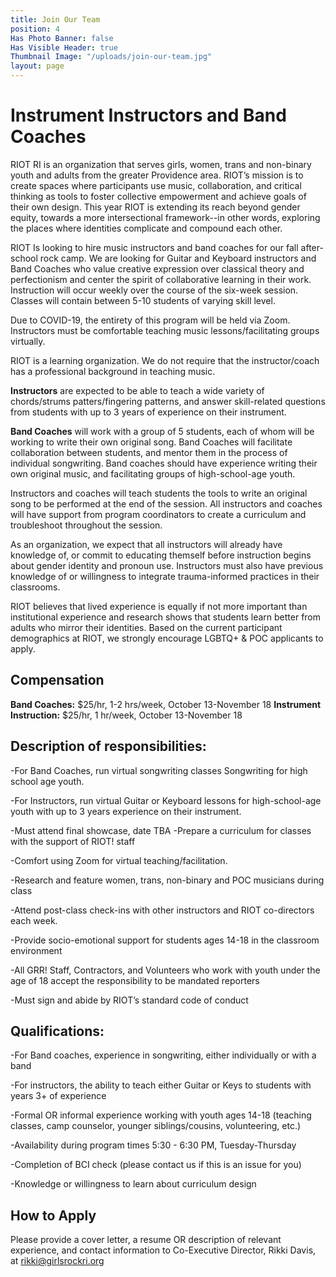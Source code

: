 ```yaml
---
title: Join Our Team
position: 4
Has Photo Banner: false
Has Visible Header: true
Thumbnail Image: "/uploads/join-our-team.jpg"
layout: page
---
```


# Instrument Instructors and Band Coaches

RIOT RI is an organization that serves girls, women, trans and non-binary youth and adults from the greater Providence area. RIOT’s mission is to create spaces where participants use music, collaboration, and critical thinking as tools to foster collective empowerment and achieve goals of their own design. This year RIOT is extending its reach beyond gender equity, towards a more intersectional framework--in other words, exploring the places where identities complicate and compound each other. 
 
RIOT Is looking to hire music instructors and band coaches for our fall after-school rock camp. We are looking for Guitar and Keyboard instructors and Band Coaches who value creative expression over classical theory and perfectionism and center the spirit of collaborative learning in their work. Instruction will occur weekly over the course of the six-week session.  Classes will contain between 5-10 students of varying skill level.  
 
Due to COVID-19, the entirety of this program will be held via Zoom. Instructors must be comfortable teaching music lessons/facilitating groups virtually.
 
RIOT is a learning organization. We do not require that the instructor/coach has a professional background in teaching music.
 
**Instructors** are expected to be able to teach a wide variety of chords/strums patters/fingering patterns, and answer skill-related questions from students with up to 3 years of experience on their instrument. 
 
**Band Coaches** will work with a group of 5 students, each of whom will be working to write their own original song. Band Coaches will facilitate collaboration between students, and mentor them in the process of individual songwriting. Band coaches should have experience writing their own original music, and facilitating groups of high-school-age youth.
 
Instructors and coaches will teach students the tools to write an original song to be performed at the end of the session. All instructors and coaches will have support from program coordinators to create a curriculum and troubleshoot throughout the session. 
 
As an organization, we expect that all instructors will already have knowledge of, or commit to educating themself before instruction begins about gender identity and pronoun use. Instructors must also have previous knowledge of or willingness to integrate trauma-informed practices in their classrooms. 
 
RIOT believes that lived experience is equally if not more important than institutional experience and research shows that students learn better from adults who mirror their identities.  Based on the current participant demographics at RIOT, we strongly encourage LGBTQ+ & POC applicants to apply.

## Compensation
 
**Band Coaches:** $25/hr, 1-2 hrs/week, October 13-November 18
**Instrument Instruction:** $25/hr, 1 hr/week, October 13-November 18
 
 
## Description of responsibilities:

-For Band Coaches, run virtual songwriting classes Songwriting for high school age youth.

-For Instructors, run virtual Guitar or Keyboard lessons for high-school-age youth with up to 3 years experience on their instrument.

-Must attend final showcase, date TBA
-Prepare a curriculum for classes with the support of RIOT! staff

-Comfort using Zoom for virtual teaching/facilitation. 

-Research and feature women, trans, non-binary and POC musicians during class 

-Attend post-class check-ins with other instructors and RIOT co-directors each week.

-Provide socio-emotional support for students ages 14-18 in the classroom environment

-All GRR! Staff, Contractors, and Volunteers who work with youth under the age of 18 accept the responsibility to be mandated reporters 

-Must sign and abide by RIOT’s standard code of conduct

## Qualifications:
-For Band coaches, experience in songwriting, either individually or with a band

-For instructors, the ability to teach either Guitar or Keys to students with  years 3+ of experience

-Formal OR informal experience working with youth ages 14-18 (teaching classes, camp counselor, younger siblings/cousins, volunteering, etc.)

-Availability during program times 5:30 - 6:30 PM, Tuesday-Thursday

-Completion of BCI check (please contact us if this is an issue for you)

-Knowledge or willingness to learn about curriculum design

## How to Apply 
Please provide a cover letter, a resume OR description of relevant experience, and contact information to Co-Executive Director, Rikki Davis, at rikki@girlsrockri.org